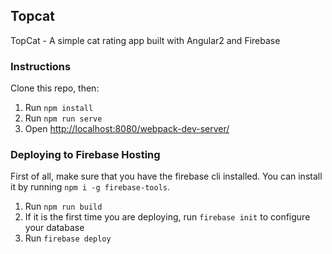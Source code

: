 ## Topcat

TopCat - A simple cat rating app built with Angular2 and Firebase

### Instructions

Clone this repo, then:

1. Run `npm install`
2. Run `npm run serve`
3. Open [http://localhost:8080/webpack-dev-server/](http://localhost:8080/webpack-dev-server/)

### Deploying to Firebase Hosting

First of all, make sure that you have the firebase cli installed. 
You can install it by running `npm i -g firebase-tools`. 

1. Run `npm run build`
2. If it is the first time you are deploying, run `firebase init` to configure your database
3. Run `firebase deploy`
